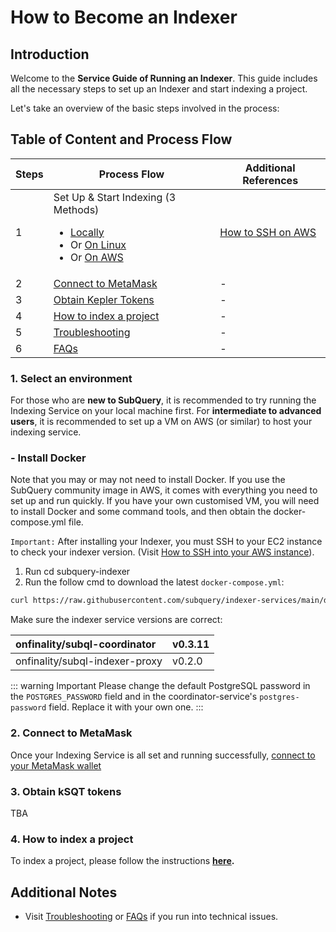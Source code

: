 # How to Become an Indexer

## Introduction

Welcome to the **Service Guide of Running an Indexer**. This guide includes all the necessary steps to set up an Indexer and start indexing a project.

Let's take an overview of the basic steps involved in the process:

## Table of Content and Process Flow

| Steps | Process Flow                                                                                                                                                                                                               | Additional References                          |
| ----- | -------------------------------------------------------------------------------------------------------------------------------------------------------------------------------------------------------------------------- | ---------------------------------------------- |
| 1     | Set Up & Start Indexing (3 Methods)<ul><li>[Locally](../indexers/install-indexer-locally.md)</li><li>Or [On Linux](../indexers/install-indexer-linux.md)</li><li>Or [On AWS](../indexers/install-indexer-aws.md)</li></ul> | [How to SSH on AWS](../indexers/ssh-in-aws.md) |
| 2     | [Connect to MetaMask](../metamask/connect-metamask.md)                                                                                                                                                                     | -                                              |
| 3     | [Obtain Kepler Tokens](#3-obtain-ksqt-tokens)                                                                                                                                                                     | -                                              |
| 4     | [How to index a project](#4-how-to-index-a-project)                                                                                                                                                                   | -                                              |
| 5     | [Troubleshooting](../indexers/troubleshooting-indexers.md)                                                                                                                                                                 | -                                              |
| 6     | [FAQs](../indexers/faqs-indexers.md)                                                                                                                                                                                       | -                                              |

### 1. Select an environment 

For those who are **new to SubQuery**, it is recommended to try running the Indexing Service on your local machine first. For **intermediate to advanced users**, it is recommended to set up a VM on AWS (or similar) to host your indexing service.

### - Install Docker

Note that you may or may not need to install Docker. If you use the SubQuery community image in AWS, it comes with everything you need to set up and run quickly. If you have your own customised VM, you will need to install Docker and some command tools, and then obtain the docker-compose.yml file.

`Important:`
After installing your Indexer, you must SSH to your EC2 instance to check your indexer version. (Visit [How to SSH into your AWS instance](../indexers/ssh-in-aws.md)).


1. Run cd subquery-indexer
2. Run the follow cmd to download the latest `docker-compose.yml`:

```sh
curl https://raw.githubusercontent.com/subquery/indexer-services/main/docker-compose.yml -o docker-compose.yml
```

Make sure the indexer service versions are correct:

| onfinality/subql-coordinator   | v0.3.11 |
| :----------------------------- | :----- |
| onfinality/subql-indexer-proxy | v0.2.0 |

::: warning Important
Please change the default PostgreSQL password in the `POSTGRES_PASSWORD` field and in the coordinator-service's `postgres-password` field. Replace it with your own one. 
:::


### 2. Connect to MetaMask

Once your Indexing Service is all set and running successfully, [connect to your MetaMask wallet](../metamask/connect-metamask.md) 

### 3. Obtain kSQT tokens 

TBA

### 4. How to index a project

To index a project, please follow the instructions **[here](../indexers/index-project.md).**


## Additional Notes

- Visit [Troubleshooting](../indexers/troubleshooting-indexers.md) or [FAQs](../indexers/faqs-indexers.md) if you run into technical issues.